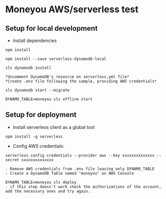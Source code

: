 # Moneyou AWS/serverless test


## Setup for local development

- Install dependencies
```
npm install
```

```
npm install --save serverless-dynamodb-local

sls dynamodb install

*Uncomment DynamoDB's resource on serverless.yml file* 
*Create .env file following the sample, providing AWS credentials*

sls dynamodb start --migrate

DYNAMO_TABLE=moneyou sls offline start
```


## Setup for deployment


- Install serverless client as a global tool
```
npm install -g serverless
```
- Config AWS credentials:
```
serverless config credentials --provider aws --key xxxxxxxxxxxxxx --secret xxxxxxxxxxxxxx

- Remove AWS credentials from .env file leaving only DYNAMO_TABLE
- Create a DynamoDB Table named "moneyou" on AWS Console

DYNAMO_TABLE=moneyou sls deploy
- if this step doesn't work check the authorizations of the account, add the necessary ones and try again.
```